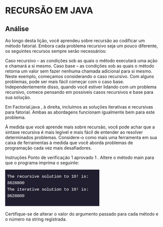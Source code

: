 <h1>RECURSÃO EM JAVA</h1>

<h2>Análise</h2>

<p>Ao longo desta lição, você aprendeu sobre recursão ao codificar um método fatorial. Embora cada problema recursivo seja um pouco diferente, os seguintes recursos sempre serão necessários:

Caso recursivo – as condições sob as quais o método executará uma ação e chamará a si mesmo.
Caso base – as condições sob as quais o método retorna um valor sem fazer nenhuma chamada adicional para si mesmo.
Neste exemplo, começamos considerando o caso recursivo. Com alguns problemas, pode ser mais fácil começar com o caso base. Independentemente disso, quando você estiver lidando com um problema recursivo, comece pensando em possíveis casos recursivos e base para sua solução.

Em Factorial.java , à direita, incluímos as soluções iterativas e recursivas para fatorial. Ambas as abordagens funcionam igualmente bem para este problema.

À medida que você aprende mais sobre recursão, você pode achar que a sintaxe recursiva é mais legível e mais fácil de entender ao resolver determinados problemas. Considere-o como mais uma ferramenta em sua caixa de ferramentas à medida que você aborda problemas de programação cada vez mais desafiadores.

Instruções
Ponto de verificação 1 aprovado
1 .
Altere o método main para que o programa imprima o seguinte:</p>

<img src="img-1.png">

<p>Certifique-se de alterar o valor do argumento passado para cada método e o número na string registrada.</p>